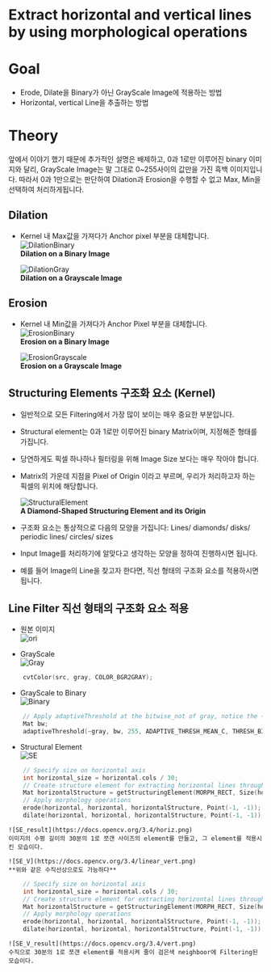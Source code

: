 # Extract horizontal and vertical lines by using morphological operations
# Goal
* Erode, Dilate을 Binary가 아닌 GrayScale Image에 적용하는 방법   
* Horizontal, vertical Line을 추출하는 방법   

# Theory
앞에서 이야기 했기 때문에 추가적인 설명은 배제하고, 0과 1로만 이루어진 binary 이미지와 달리, GrayScale Image는 말 그대로 0~255사이의 값만을 가진 흑백 이미지입니다. 따라서 0과 1만으로는 판단하여 Dilation과 Erosion을 수행할 수 없고 Max, Min을 선택하여 처리하게됩니다.   

## Dilation
* Kernel 내 Max값을 가져다가 Anchor pixel 부분을 대체합니다.   
	![DilationBinary](https://docs.opencv.org/3.4/morph21.gif)   
	**Dilation on a Binary Image**   

	![DilationGray](https://docs.opencv.org/3.4/morph6.gif)   
	**Dilation on a Grayscale Image**   

## Erosion
* Kernel 내 Min값을 가져다가 Anchor Pixel 부분을 대체합니다.   
	![ErosionBinary](https://docs.opencv.org/3.4/morph211.png)   
	**Erosion on a Binary Image**   

	![ErosionGrayscale](https://docs.opencv.org/3.4/morph61.png)    
	**Erosion on a Grayscale Image**   

## Structuring Elements 구조화 요소 (Kernel)
* 일반적으로 모든 Filtering에서 가장 많이 보이는 매우 중요한 부분입니다.   
* Structural element는 0과 1로만 이루어진 binary Matrix이며, 지정해준 형태를 가집니다.   
* 당연하게도 픽셀 하나하나 필터링을 위해 Image Size 보다는 매우 작아야 합니다.   
* Matrix의 가운데 지점을 Pixel of Origin 이라고 부르며, 우리가 처리하고자 하는 픽셀의 위치에 해당합니다.   

	![StructuralElement](https://docs.opencv.org/3.4/morph12.gif)   
	**A Diamond-Shaped Structuring Element and its Origin**   

* 구조화 요소는 통상적으로 다음의 모양을 가집니다: Lines/ diamonds/ disks/ periodic lines/ circles/ sizes   
* Input Image를 처리하기에 알맞다고 생각하는 모양을 정하여 진행하시면 됩니다.   
* 예를 들어 Image의 Line을 찾고자 한다면, 직선 형태의 구조화 요소를 적용하시면 됩니다.   

## Line Filter 직선 형태의 구조화 요소 적용
* 원본 이미지   
	![ori](https://docs.opencv.org/3.4/src.png)      
   
* GrayScale   
	![Gray](https://docs.opencv.org/3.4/gray.png)    

```cpp
	cvtColor(src, gray, COLOR_BGR2GRAY);
```

* GrayScale to Binary   
	![Binary](https://docs.opencv.org/3.4/binary.png)   

```cpp
    // Apply adaptiveThreshold at the bitwise_not of gray, notice the ~ symbol
    Mat bw;
    adaptiveThreshold(~gray, bw, 255, ADAPTIVE_THRESH_MEAN_C, THRESH_BINARY, 15, -2);
```

* Structural Element   
	![SE](https://docs.opencv.org/3.4/linear_horiz.png)   

```cpp
    // Specify size on horizontal axis
    int horizontal_size = horizontal.cols / 30;
    // Create structure element for extracting horizontal lines through morphology operations
    Mat horizontalStructure = getStructuringElement(MORPH_RECT, Size(horizontal_size, 1));
    // Apply morphology operations
    erode(horizontal, horizontal, horizontalStructure, Point(-1, -1));
    dilate(horizontal, horizontal, horizontalStructure, Point(-1, -1));
```

	![SE_result](https://docs.opencv.org/3.4/horiz.png)   
	이미지의 수평 길이의 30분의 1로 쪼갠 사이즈의 element를 만들고, 그 element를 적용시킨 모습이다.   

	![SE_V](https://docs.opencv.org/3.4/linear_vert.png)   
	**위와 같은 수직선상으로도 가능하다**   

```cpp
    // Specify size on horizontal axis
    int horizontal_size = horizontal.cols / 30;
    // Create structure element for extracting horizontal lines through morphology operations
    Mat horizontalStructure = getStructuringElement(MORPH_RECT, Size(horizontal_size, 1));
    // Apply morphology operations
    erode(horizontal, horizontal, horizontalStructure, Point(-1, -1));
    dilate(horizontal, horizontal, horizontalStructure, Point(-1, -1));
```

	![SE_V_result](https://docs.opencv.org/3.4/vert.png)   
	수직으로 30분의 1로 쪼갠 element를 적용시켜 줄이 검은색 neighboor에 Filtering된 모습이다.   
